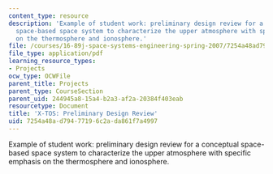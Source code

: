 ```yaml
---
content_type: resource
description: 'Example of student work: preliminary design review for a conceptual
  space-based space system to characterize the upper atmosphere with specific emphasis
  on the thermosphere and ionosphere.'
file: /courses/16-89j-space-systems-engineering-spring-2007/7254a48ad79477196c2ada861f7a4997_presentation_02.pdf
file_type: application/pdf
learning_resource_types:
- Projects
ocw_type: OCWFile
parent_title: Projects
parent_type: CourseSection
parent_uid: 244945a8-15a4-b2a3-af2a-20384f403eab
resourcetype: Document
title: 'X-TOS: Preliminary Design Review'
uid: 7254a48a-d794-7719-6c2a-da861f7a4997
---
```

Example of student work: preliminary design review for a conceptual space-based space system to characterize the upper atmosphere with specific emphasis on the thermosphere and ionosphere.

